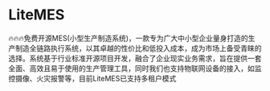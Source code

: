# LiteMES
🔥🔥🔥免费开源MES(小型生产制造系统)，一款专为广大中小型企业量身打造的生产制造全链路执行系统，以其卓越的性价比和低投入成本，成为市场上备受青睐的选择。系统基于行业标准开源项目开发，融合了企业现实业务需求，旨在提供一套全面、高效且易于使用的生产管理工具，同时我们也支持物联网设备的接入，如监控摄像、火灾报警等，目前LiteMES已支持多租户模式
